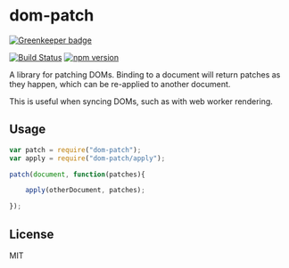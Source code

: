 # dom-patch

[![Greenkeeper badge](https://badges.greenkeeper.io/canjs/dom-patch.svg)](https://greenkeeper.io/)

[![Build Status](https://travis-ci.org/canjs/dom-patch.svg?branch=master)](https://travis-ci.org/canjs/dom-patch)
[![npm version](https://badge.fury.io/js/dom-patch.svg)](http://badge.fury.io/js/dom-patch)

A library for patching DOMs. Binding to a document will return patches as they happen, which can be re-applied to another document.

This is useful when syncing DOMs, such as with web worker rendering.

## Usage

```js
var patch = require("dom-patch");
var apply = require("dom-patch/apply");

patch(document, function(patches){

	apply(otherDocument, patches);

});
```

## License

MIT
